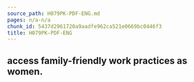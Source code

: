 ```yaml
---
source_path: H079PK-PDF-ENG.md
pages: n/a-n/a
chunk_id: 5437d2961720a9aadfe962ca521e0669bc0446f3
title: H079PK-PDF-ENG
---
```

## access family-friendly work practices as women.
